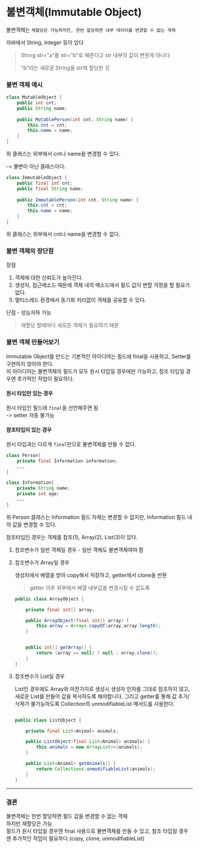 # 불변객체(Immutable Object)

불변객체는 `재할당은 가능하지만, 한번 할당하면 내부 데이터를 변경할 수 없는 객체`

자바에서 String, Integer 등이 있다

> String str="a"를 str="b"로 해준다고 str 내부의 값이 변한게 아니다
>
> "b"라는 새로운 String을 str에 할당한 것

### 불변 객체 예시

```java
class MutableObject {
    public int cnt;
    public String name;
    
    public MutablePerson(int cnt, String name) {
        this.cnt = cnt;
        this.name = name;
    }
}
```

위 클래스는 외부에서 cnt나 name을 변경할 수 있다.

-> 불변이 아닌 클래스이다.

```java
class ImmutableObject {
    public final int cnt;
    public final String name;
    
    public ImmutablePerson(int cnt, String name) {
        this.cnt = cnt;
        this.name = name;
    }
}
```

위 클래스는 외부에서 cnt나 name을 변경할 수 없다.

### 불변 객체의 장단점

장점
1. 객체에 대한 신뢰도가 높아진다. 
2. 생성자, 접근메소드 때문에 객체 내의 메소드에서 필드 값이 변할 걱정을 할 필요가 없다.
3. 멀티스레드 환경에서 동기화 처리없이 객체를 공유할 수 있다.

단점 -  성능저하 가능
> 재할당 할때마다 새로운 객체가 필요하기 때문

### 불변 객체 만들어보기

Immutable Object를 만드는 기본적인 아이디어는 필드에 final을 사용하고, Setter를 구현하지 않아야 한다.<br>
이 아이디어는 불변객체의 필드가 모두 원시 타입일 경우에만 가능하고, 참조 타입일 경우엔 추가적인 작업이 필요하다.

#### 원시 타입만 있는 경우

원시 타입인 필드에 ```final```을 선언해주면 됨<br>
-> setter 자동 불가능

#### 참조타입이 있는 경우

원시 타입과는 다르게 ```final```만으로 불변객체를 만들 수 없다.

```java
class Person{
    private final Information information;
    ...
}

class Information{
    private String name;
    private int age;
    ...
}
```

위 Person 클래스는 Information 필드 자체는 변경할 수 없지만, Information 필드 내의 값을 변경할 수 있다.

참조타입인 경우는 객체를 참조(1), Array(2), List(3)이 있다.

1. 참조변수가 일반 객체일 경우 - 일반 객체도 불변객체여야 함

2. 참조변수가 Array일 경우

    생성자에서 배열을 받아 copy해서 저장하고, getter에서 clone을 반환
    > getter 이후 외부에서 배열 내부값을 변경시킬 수 없도록

    ```java
    public class ArrayObject {

        private final int[] array;

        public ArrayObject(final int[] array) {
            this.array = Arrays.copyOf(array,array.length);
        }


        public int[] getArray() {
            return (array == null) ? null : array.clone();
        }
    }
    ```

3. 참조변수가 List일 경우

    List인 경우에도 Array와 마찬가지로 생성시 생성자 인자를 그대로 참조하지 않고, 새로운 List를 만들어 값을 복사하도록 해야합니다. 그리고 getter를 통해 값 추가/삭제가 불가능하도록 Collection의 unmodifiableList 메서드를 사용한다.

    ```java

    public class ListObject {

        private final List<Animal> animals;

        public ListObject(final List<Animal> animals) {
            this.animals = new ArrayList<>(animals);
        }

        public List<Animal> getAnimals() {
            return Collections.unmodifiableList(animals);
        }
    }
    ```

---

### 결론

불변객체는 한번 할당하면 필드 값을 변경할 수 없는 객체<br>
하지만 재할당은 가능<br>
필드가 원시 타입일 경우엔 final 사용으로 불변객체를 만들 수 있고, 참조 타입일 경우엔 추가적인 작업이 필요하다 (copy, clone, unmodifiableList)
